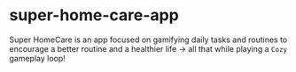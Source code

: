 # super-home-care-app
Super HomeCare is an app focused on gamifying daily tasks and routines to encourage a better routine and a healthier life -> all that while playing a `Cozy` gameplay loop!
